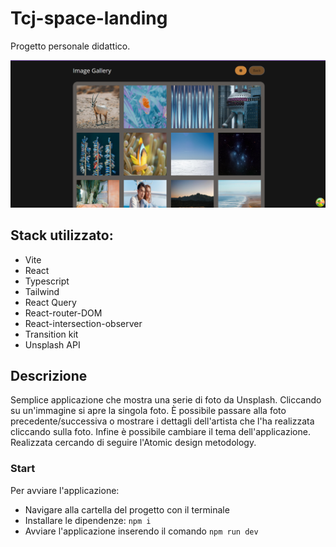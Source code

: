 # Tcj-space-landing

Progetto personale didattico.

![Preview](https://github.com/LorenzoLoPresti/images/blob/main/react-image-gallery/image1.png)

## Stack utilizzato:

- Vite
- React
- Typescript
- Tailwind
- React Query
- React-router-DOM
- React-intersection-observer
- Transition kit
- Unsplash API

## Descrizione

Semplice applicazione che mostra una serie di foto da Unsplash. Cliccando su un'immagine si apre la singola foto. È possibile passare alla foto precedente/successiva o mostrare i dettagli dell'artista che l'ha realizzata cliccando sulla foto. Infine è possibile cambiare il tema dell'applicazione.
Realizzata cercando di seguire l'Atomic design metodology.

### Start

Per avviare l'applicazione:

- Navigare alla cartella del progetto con il terminale
- Installare le dipendenze: `npm i`
- Avviare l'applicazione inserendo il comando `npm run dev`
